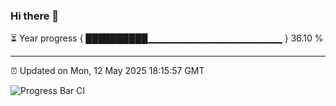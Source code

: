 ### Hi there 👋

⏳ Year progress { ██████████▁▁▁▁▁▁▁▁▁▁▁▁▁▁▁▁▁▁▁▁ } 36.10 %

---

⏰ Updated on Mon, 12 May 2025 18:15:57 GMT

![Progress Bar CI](https://github.com/Shyam-Makwana/GitHub-Actions-Demo/workflows/Progress%20Bar%20CI/badge.svg)
